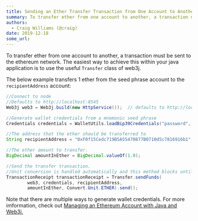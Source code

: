 ```yaml
---
title: Sending an Ether Transfer Transaction from One Account to Another in Web3j
summary: To transfer ether from one account to another, a transaction must be sent to the ethereum network. The easiest way to achieve this within your java application
authors:
  - Craig Williams (@craig)
date: 2019-12-18
some_url: 
---
```


To transfer ether from one account to another, a transaction must be sent to the ethereum network.  The easiest way to achieve this within your java application is to use the useful `Transfer` class of web3j.

The below example transfers 1 ether from the seed phrase account to the `recipientAddress` account:

``` java
//Connect to node
//Defaults to http://localhost:8545
Web3j web3 = Web3j.build(new HttpService());  // defaults to http://localhost:8545/

//Generate wallet credentials from a mnemonic seed phrase
Credentials credentials = WalletUtils.loadBip39Credentials("password", "mnemonic");

//The address that the ether should be transferred to
String recipientAddress = "0xF0f15Cedc719B5A55470877B0710d5c7816916b1";

//The ether amount to transfer.
BigDecimal amountInEther = BigDecimal.valueOf(1.0);

//Send the transfer transaction.
//Unit conversion is handled automatically and this method blocks until the transaction has been mined.
TransactionReceipt transactionReceipt = Transfer.sendFunds(
        web3, credentials, recipientAddress,
        amountInEther, Convert.Unit.ETHER).send();
```

Note that there are multiple ways to generate wallet credentials.  For more imformation, check out [Managing an Ethereum Account with Java and Web3j.](https://kauri.io/manage-an-ethereum-account-with-java-and-web3j/925d923e12c543da9a0a3e617be963b4/a)